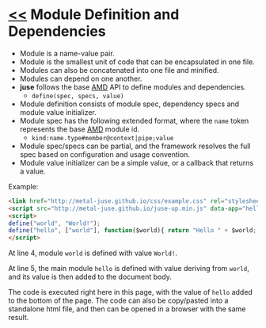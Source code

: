 # [<<](..) Module Definition and Dependencies

* Module is a name-value pair.
* Module is the smallest unit of code that can be encapsulated in one file.
* Modules can also be concatenated into one file and minified.
* Modules can depend on one another.
* **juse** follows the base [AMD][] API to define modules and dependencies.
    * `define(spec, specs, value)`
* Module definition consists of module spec, dependency specs and module value initializer.
* Module spec has the following extended format, where the `name` token represents the base [AMD][] module id.
    * `kind:name.type#member@context|pipe;value`
* Module spec/specs can be partial, and the framework resolves the full spec based on configuration and usage convention.
* Module value initializer can be a simple value, or a callback that returns a value.

Example:

```html
<link href="http://metal-juse.github.io/css/example.css" rel="stylesheet"/>
<script src="http://metal-juse.github.io/juse-up.min.js" data-app="hello"></script>
<script>
define("world", "World!");
define("hello", ["world"], function($world){ return "Hello " + $world; });
</script>
```

At line 4, module `world` is defined with value `World!`.

At line 5, the main module `hello` is defined with value deriving from `world`, and its value is then added to the document body.

The code is executed right here in this page, with the value of `hello` added to the bottom of the page.
The code can also be copy/pasted into a standalone html file, and then can be opened in a browser with the same result.

<section>
<link href="http://metal-juse.github.io/css/example.css" rel="stylesheet"/>
<script src="http://metal-juse.github.io/juse-up.min.js" data-app="hello"></script>
<script>
define("world", "World!");
define("hello", ["world"], function($world){ return "Hello " + $world; });
</script>
</section>

[AMD]: https://github.com/amdjs/amdjs-api/wiki/AMD (Asynchronous Module Definition)
